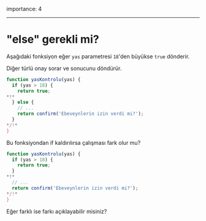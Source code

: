 importance: 4

---

# "else" gerekli mi?

Aşağıdaki fonksiyon eğer `yas` parametresi `18`'den büyükse `true` dönderir. 

Diğer türlü onay sorar ve sonucunu döndürür.

```js
function yasKontrolu(yas) {
  if (yas > 18) {
    return true;
*!*
  } else {
    // ...
    return confirm('Ebeveynlerin izin verdi mi?');
  }
*/!*
}
```

Bu fonksiyondan if kaldırılırsa çalışması fark olur mu?

```js
function yasKontrolu(yas) {
  if (yas > 18) {
    return true;
  }
*!*
  // ...
  return confirm('Ebeveynlerin izin verdi mi?');
*/!*
}
```
Eğer farklı ise farkı açıklayabilir misiniz?